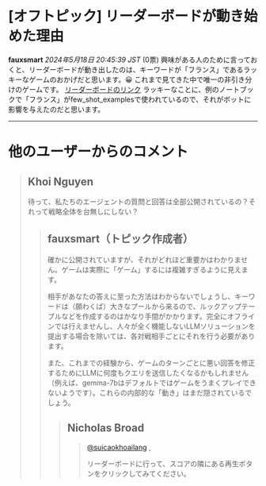 # [オフトピック] リーダーボードが動き始めた理由
**fauxsmart** *2024年5月18日 20:45:39 JST* (0票)
興味がある人のために言っておくと、リーダーボードが動き出したのは、キーワードが「フランス」であるラッキーなゲームのおかげだと思います。😀 これまで見てきた中で唯一の非引き分けのゲームです。
[リーダーボードのリンク](https://www.kaggle.com/competitions/llm-20-questions/leaderboard?dialog=episodes-episode-54792273)
ラッキーなことに、例のノートブックで「フランス」がfew_shot_examplesで使われているので、それがボットに影響を与えたのだと思います。

---
# 他のユーザーからのコメント
> ## Khoi Nguyen
> 
> 待って、私たちのエージェントの質問と回答は全部公開されているの？それって戦略全体を台無しにしない？
> 
> > ## fauxsmart（トピック作成者）
> > 
> > 確かに公開されていますが、それがどれほど重要かはわかりません。ゲームは実際に「ゲーム」するには複雑すぎるように見えます。
> > 
> > 相手があなたの答えに至った方法はわからないでしょうし、キーワードは（願わくば）大きなプールから来るので、ルックアップテーブルなどを作成するのはかなり手間がかかります。完全にオフラインでは行えませんし、人々が全く機能しないLLMソリューションを提出する場合を除いては、各対戦相手ごとにそれを行う必要があります。
> > 
> > また、これまでの経験から、ゲームのターンごとに悪い回答を修正するためにLLMに何度もクエリを送信したくなるかもしれません（例えば、gemma-7bはデフォルトではゲームをうまくプレイできないようです）。これらの内部的な「動き」はまだ隠されているでしょう。
> > 
> > > ## Nicholas Broad
> > > > [@suicaokhoailang](https://www.kaggle.com/suicaokhoailang) ,
> > > >
> > > > リーダーボードに行って、スコアの隣にある再生ボタンをクリックしてみてください。
